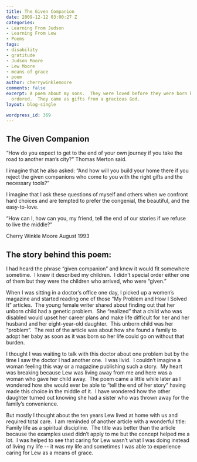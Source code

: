 ```yaml
---
title: The Given Companion
date: 2009-12-12 03:00:27 Z
categories:
- Learning From Judson
- Learning From Lew
- Poems
tags:
- disability
- gratitude
- Judson Moore
- Lew Moore
- means of grace
- poem
author: cherrywinklemoore
comments: false
excerpt: A poem about my sons.  They were loved before they were born but not special
  ordered.  They came as gifts from a gracious God.
layout: blog-single

wordpress_id: 369
---
```


## The Given Companion


“How do you expect
to get to the end of your own journey
if you take the road
to another man’s city?”
Thomas Merton said.

I imagine that he also asked:
“And how will you build your home there
if you reject the given companions
who come to you with the right gifts
and the necessary tools?”

I imagine that I ask these questions
of myself and others
when we confront hard choices
and are tempted to prefer the congenial, the beautiful,
and the easy-to-love.

“How can I, how can you, my friend,
tell the end of our stories
if we refuse to live the middle?”

Cherry Winkle Moore
August 1993


## The story behind this poem:


I had heard the phrase “given companion” and knew it would fit somewhere sometime.  I knew it described my children.  I didn’t special order either one of them but they were the children who arrived, who were “given.”

When I was sitting in a doctor’s office one day, I picked up a women’s magazine and started reading one of those “My Problem and How I Solved It” articles.  The young female writer shared about finding out that her unborn child had a genetic problem.  She “realized” that a child who was disabled would upset her career plans and make life difficult for her and her husband and her eight-year-old daughter.  This unborn child was her “problem”.  The rest of the article was about how she found a family to adopt her baby as soon as it was born so her life could go on without that burden.

I thought I was waiting to talk with this doctor about one problem but by the time I saw the doctor I had another one.  I was livid.  I couldn’t imagine a woman feeling this way or a magazine publishing such a story.  My heart was breaking because Lew was living away from me and here was a woman who gave her child away.  The poem came a little while later as I wondered how she would ever be able to “tell the end of her story” having made this choice in the middle of it.  I have wondered how the other daughter turned out knowing she had a sister who was thrown away for the family’s convenience.

But mostly I thought about the ten years Lew lived at home with us and required total care.  I am reminded of another article with a wonderful title: Family life as a spiritual discipline.  The title was better than the article because the examples used didn’t apply to me but the concept helped me a lot.  I was helped to see that caring for Lew wasn’t what I was doing instead of living my life -- it was my life and sometimes I was able to experience caring for Lew as a means of grace.
